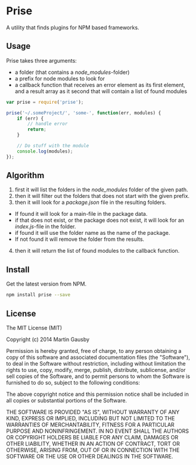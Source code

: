 Prise
=====
A utility that finds plugins for NPM based frameworks.


## Usage
Prise takes three arguments:

  - a folder (that contains a *node_modules*-folder)
  - a prefix for node modules to look for
  - a callback function that receives an error element as its first element, and a result array as it second that will contain a list of found modules

```js
var prise = require('prise');

prise('~/.someProject/', 'some-', function(err, modules) {
    if (err) {
        // handle error
        return;
	}

    // Do stuff with the module
    console.log(modules);
});
```

## Algorithm

1. first it will list the folders in the *node_modules* folder of the given path.
2. then it will filter out the folders that does not start with the given prefix.
3. then it will look for a *package.json* file in the resulting folders.
  - If found it will look for a main-file in the package data.
  - if that does not exist, or the package does not exist, it will look for an *index.js*-file in the folder.
  - if found it will use the folder name as the name of the package.
  - If not found it will remove the folder from the results.
4. then it will return the list of found modules to the callback function.


## Install
Get the latest version from NPM.

```sh
npm install prise --save
```


## License
The MIT License (MIT)

Copyright (c) 2014 Martin Gausby

Permission is hereby granted, free of charge, to any person obtaining a copy of this software and associated documentation files (the "Software"), to deal in the Software without restriction, including without limitation the rights to use, copy, modify, merge, publish, distribute, sublicense, and/or sell copies of the Software, and to permit persons to whom the Software is furnished to do so, subject to the following conditions:

The above copyright notice and this permission notice shall be included in all copies or substantial portions of the Software.

THE SOFTWARE IS PROVIDED "AS IS", WITHOUT WARRANTY OF ANY KIND, EXPRESS OR IMPLIED, INCLUDING BUT NOT LIMITED TO THE WARRANTIES OF MERCHANTABILITY, FITNESS FOR A PARTICULAR PURPOSE AND NONINFRINGEMENT. IN NO EVENT SHALL THE AUTHORS OR COPYRIGHT HOLDERS BE LIABLE FOR ANY CLAIM, DAMAGES OR OTHER LIABILITY, WHETHER IN AN ACTION OF CONTRACT, TORT OR OTHERWISE, ARISING FROM, OUT OF OR IN CONNECTION WITH THE SOFTWARE OR THE USE OR OTHER DEALINGS IN THE SOFTWARE.
